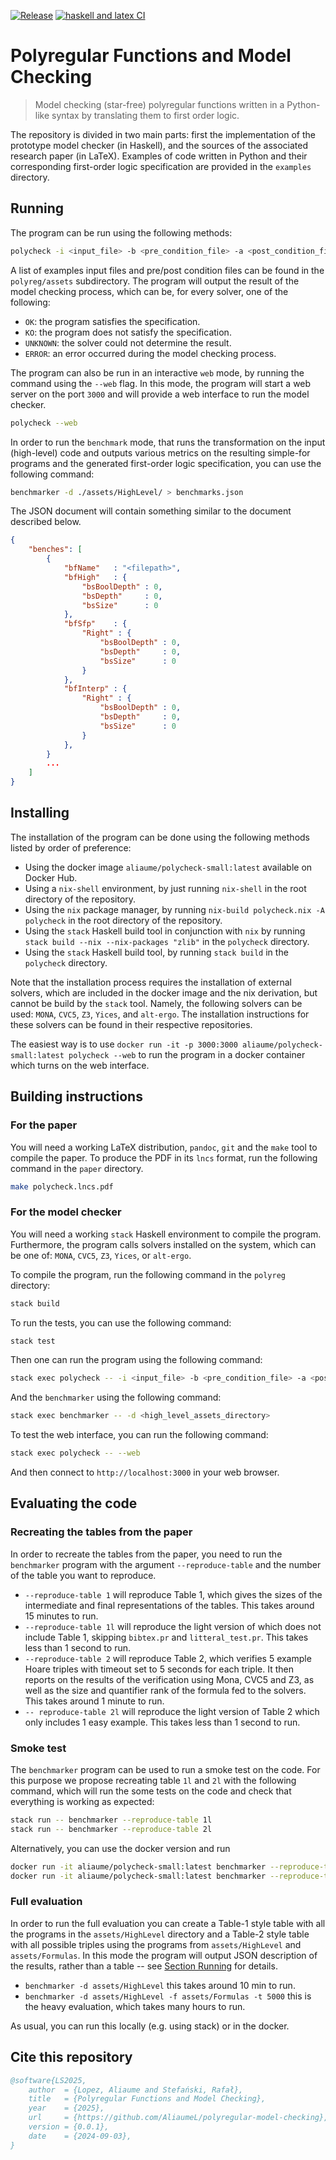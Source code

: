[![Release](https://github.com/AliaumeL/polyregular-model-checking/actions/workflows/release.yml/badge.svg)](https://github.com/AliaumeL/polyregular-model-checking/actions/workflows/release.yml)
[![haskell and latex CI](https://github.com/AliaumeL/polyregular-model-checking/actions/workflows/haskell.yml/badge.svg)](https://github.com/AliaumeL/polyregular-model-checking/actions/workflows/haskell.yml)

# Polyregular Functions and Model Checking

> Model checking (star-free) polyregular functions written in a Python-like
  syntax by translating them to first order logic.

The repository is divided in two main parts: first the implementation of the
prototype model checker (in Haskell), and the sources of the associated
research paper (in LaTeX). Examples of code written in Python and their
corresponding first-order logic specification are provided in the `examples`
directory.

## Running

The program can be run using the following methods:

```bash
polycheck -i <input_file> -b <pre_condition_file> -a <post_condition_file>
```

A list of examples input files and pre/post condition files can be found in the
`polyreg/assets` subdirectory. The program will output the result of the model
checking process, which can be, for every solver, one of the following:

- `OK`: the program satisfies the specification.
- `KO`: the program does not satisfy the specification.
- `UNKNOWN`: the solver could not determine the result.
- `ERROR`: an error occurred during the model checking process.

The program can also be run in an interactive `web` mode, by running the command
using the `--web` flag. In this mode, the program will start a web server on
the port `3000` and will provide a web interface to run the model checker.

```bash
polycheck --web
```

In order to run the `benchmark` mode, that runs the transformation
on the input (high-level) code and outputs various metrics on the
resulting simple-for programs and the generated first-order logic
specification, you can use the following command:

```bash
benchmarker -d ./assets/HighLevel/ > benchmarks.json
```

The JSON document will contain something similar to the document described below.

```json
{
    "benches": [
        {
            "bfName"   : "<filepath>",
            "bfHigh"   : {
                "bsBoolDepth" : 0,
                "bsDepth"     : 0,
                "bsSize"      : 0 
            },
            "bfSfp"    : {
                "Right" : {
                    "bsBoolDepth" : 0,
                    "bsDepth"     : 0,
                    "bsSize"      : 0
                }
            },
            "bfInterp" : {
                "Right" : {
                    "bsBoolDepth" : 0,
                    "bsDepth"     : 0,
                    "bsSize"      : 0
                }
            },
        }
        ...
    ]
}
```

## Installing

The installation of the program can be done using the following methods
listed by order of preference:

- Using the docker image `aliaume/polycheck-small:latest` available on Docker
  Hub.
- Using a `nix-shell` environment, by just running `nix-shell` in the root
  directory of the repository.
- Using the `nix` package manager, by running `nix-build polycheck.nix -A
  polycheck` in the root directory of the repository.
- Using the `stack` Haskell build tool in conjunction with `nix`
   by running `stack build --nix --nix-packages "zlib"` in the
  `polycheck` directory.
- Using the `stack` Haskell build tool, by running `stack build` in the
  `polycheck` directory.

Note that the installation process requires the installation of external
solvers, which are included in the docker image and the nix derivation, but
cannot be build by the `stack` tool. Namely, the following solvers can be used:
`MONA`, `CVC5`, `Z3`, `Yices`, and `alt-ergo`. The installation instructions
for these solvers can be found in their respective repositories. 

The easiest way is to use `docker run -it -p 3000:3000
aliaume/polycheck-small:latest polycheck --web` to run the program in
a docker container which turns on the web interface.

## Building instructions

### For the paper

You will need a working LaTeX distribution, `pandoc`, `git` and the `make` tool
to compile the paper. To produce the PDF in its `lncs` format, run the
following command in the `paper` directory.

```bash
make polycheck.lncs.pdf
```

### For the model checker

You will need a working `stack` Haskell environment to compile the program.
Furthermore, the program calls solvers installed on the system, which can be
one of: `MONA`, `CVC5`, `Z3`, `Yices`, or `alt-ergo`. 

To compile the program, run the following command in the `polyreg` directory:

```bash
stack build
```

To run the tests, you can use the following command:

```bash
stack test
```

Then one can run the program using the following command:

```bash
stack exec polycheck -- -i <input_file> -b <pre_condition_file> -a <post_condition_file>
```

And the `benchmarker` using the following command:

```bash
stack exec benchmarker -- -d <high_level_assets_directory>
```

To test the web interface, you can run the following command:

```bash
stack exec polycheck -- --web
```

And then connect to `http://localhost:3000` in your web browser.

## Evaluating the code

### Recreating the tables from the paper

In order to recreate the tables from the paper, you need to run the `benchmarker` program
with the argument `--reproduce-table` and the number of the table you want to reproduce.

- `--reproduce-table 1` will reproduce Table 1, which gives the sizes of the intermediate
  and final representations of the tables. This takes around 15 minutes to run.
- `--reproduce-table 1l` will reproduce the light version of which does not include Table 1,
  skipping `bibtex.pr` and `litteral_test.pr`. This takes less than 1 second to run.
- `--reproduce-table 2` will reproduce Table 2, which verifies 5 example Hoare triples
  with timeout set to 5 seconds for each triple. It then reports on the results of the verification
  using Mona, CVC5 and Z3, as well as the size and quantifier rank of the formula fed to the solvers.
  This takes around 1 minute to run.
- `-- reproduce-table 2l` will reproduce the light version of Table 2 which only includes 1 easy example. This takes less than 1 second to run.

### Smoke test

The `benchmarker` program can be used to run a smoke test on the code. For this purpose we propose 
recreating table `1l` and `2l` with the following command, which will run the some tests on the code and check that everything is working as expected:

```bash
stack run -- benchmarker --reproduce-table 1l
stack run -- benchmarker --reproduce-table 2l
```

Alternatively, you can use the docker version and run

```bash
docker run -it aliaume/polycheck-small:latest benchmarker --reproduce-table 1l
docker run -it aliaume/polycheck-small:latest benchmarker --reproduce-table 2l
```

### Full evaluation

In order to run the full evaluation you can create a Table-1 style table with all the programs in
the `assets/HighLevel` directory and a Table-2 style table with all possible triples using the programs from `assets/HighLevel` and `assets/Formulas`. In this mode the program will output JSON
description of the results, rather than a table -- see [Section Running](#running) for details.

- `benchmarker -d assets/HighLevel` this takes around 10 min to run.
- `benchmarker -d assets/HighLevel -f assets/Formulas -t 5000` this is the heavy evaluation, which takes many hours to run.

As usual, you can run this locally (e.g. using stack) or in the docker.

## Cite this repository

```bibtex
@software{LS2025,
    author  = {Lopez, Aliaume and Stefański, Rafał},
    title   = {Polyregular Functions and Model Checking},
    year    = {2025},
    url     = {https://github.com/AliaumeL/polyregular-model-checking},
    version = {0.0.1},
    date    = {2024-09-03},
}
```
